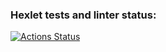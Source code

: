 ### Hexlet tests and linter status:
[![Actions Status](https://github.com/ilyabro2000/frontend-project-lvl3/workflows/hexlet-check/badge.svg)](https://github.com/ilyabro2000/frontend-project-lvl3/actions)